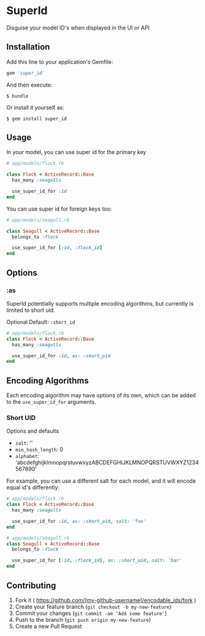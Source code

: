 # SuperId

Disguise your model ID's when displayed in the UI or API

## Installation

Add this line to your application's Gemfile:

```ruby
gem 'super_id'
```

And then execute:

    $ bundle

Or install it yourself as:

    $ gem install super_id

## Usage

In your model, you can use super id for the primary key

```ruby
# app/models/flock.rb

class Flock < ActiveRecord::Base
  has_many :seagulls

  use_super_id_for :id
end
```

You can use super id for foreign keys too:

```ruby
# app/models/seagull.rb

class Seagull < ActiveRecord::Base
  belongs_to :flock

  use_super_id_for [:id, :flock_id]
end
```

## Options

### :as

SuperId potentially supports multiple encoding algorithms, but currently is limited to short uid.

Optional
Default: `:short_id`

```ruby
# app/models/flock.rb
class Flock < ActiveRecord::Base
  has_many :seagulls

  use_super_id_for :id, as: :short_uid
end
```

## Encoding Algorithms

Each encoding algorithm may have options of its own, which can be added to the `use_super_id_for` arguments.

### Short UID

Options and defaults

* `salt`: ''
* `min_hash_length`: 0
* `alphabet`: 'abcdefghijklmnopqrstuvwxyzABCDEFGHIJKLMNOPQRSTUVWXYZ1234567890'

For example, you can use a different salt for each model, and it will encode equal id's differently:

```ruby
# app/models/flock.rb
class Flock < ActiveRecord::Base
  has_many :seagulls

  use_super_id_for :id, as: :short_uid, salt: 'foo'
end

# app/models/seagull.rb
class Seagull < ActiveRecord::Base
  belongs_to :flock

  use_super_id_for [:id, :flock_id], as: :short_uid, salt: 'bar'
end
```

## Contributing

1. Fork it ( https://github.com/[my-github-username]/encodable_ids/fork )
2. Create your feature branch (`git checkout -b my-new-feature`)
3. Commit your changes (`git commit -am 'Add some feature'`)
4. Push to the branch (`git push origin my-new-feature`)
5. Create a new Pull Request
